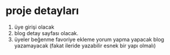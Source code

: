 # proje detayları 

1. üye girişi olacak
2. blog detay sayfası olacak.
3. üyeler beğenme favoriye ekleme yorum yapma yapacak blog yazamayacak (fakat ileride yazabilir esnek bir yapı olmalı)
